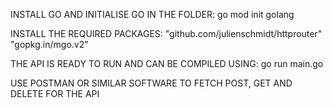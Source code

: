 INSTALL GO AND INITIALISE GO IN THE FOLDER:
	go mod init golang

INSTALL THE REQUIRED PACKAGES:
	"github.com/julienschmidt/httprouter"
  	"gopkg.in/mgo.v2"

THE API IS READY TO RUN AND CAN BE COMPILED USING:
	go run main.go

USE POSTMAN OR SIMILAR SOFTWARE TO FETCH POST, GET AND DELETE FOR THE API


